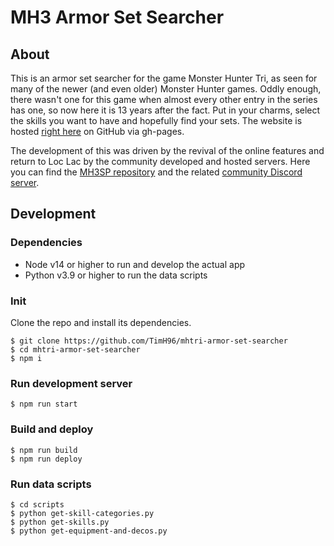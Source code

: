 # MH3 Armor Set Searcher

## About

This is an armor set searcher for the game Monster Hunter Tri, as seen for many of the newer (and even older) Monster Hunter games. Oddly enough, there wasn't one for this game when almost every other entry in the series has one, so now here it is 13 years after the fact. Put in your charms, select the skills you want to have and hopefully find your sets. The website is hosted [right here](TODO) on GitHub via gh-pages.

The development of this was driven by the revival of the online features and return to Loc Lac by the community developed and hosted servers. Here you can find the [MH3SP repository](https://github.com/sepalani/MH3SP) and the related [community Discord server](https://discord.com/invite/4sBmXC55V6).

## Development

### Dependencies

- Node v14 or higher to run and develop the actual app
- Python v3.9 or higher to run the data scripts

### Init

Clone the repo and install its dependencies.

```shell
$ git clone https://github.com/TimH96/mhtri-armor-set-searcher
$ cd mhtri-armor-set-searcher
$ npm i
```

### Run development server

```shell
$ npm run start
```

### Build and deploy

```shell
$ npm run build
$ npm run deploy
```

### Run data scripts

```shell
$ cd scripts
$ python get-skill-categories.py
$ python get-skills.py
$ python get-equipment-and-decos.py
```
